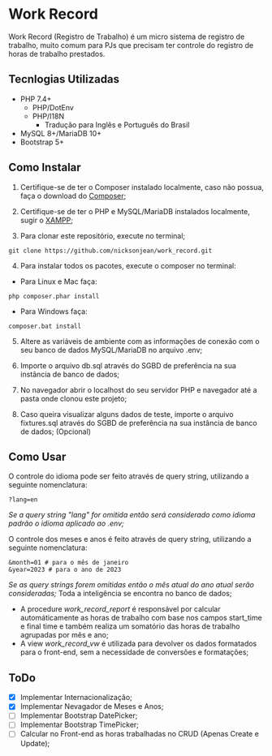 # Work Record

Work Record (Registro de Trabalho) é um micro sistema de registro de trabalho, muito comum para PJs que precisam ter controle do registro de horas de trabalho prestados.

## Tecnlogias Utilizadas

* PHP 7.4+
  * PHP/DotEnv
  * PHP/I18N
    * Tradução para Inglês e Português do Brasil
* MySQL 8+/MariaDB 10+
* Bootstrap 5+

## Como Instalar

1) Certifique-se de ter o Composer instalado localmente, caso não possua, faça o download do [Composer](https://getcomposer.org/download/);

2) Certifique-se de ter o PHP e MySQL/MariaDB instalados localmente, sugir o [XAMPP](https://www.apachefriends.org/pt_br/download.html);

3) Para clonar este repositório, execute no terminal;

```#!/bin/bash
git clone https://github.com/nicksonjean/work_record.git
```

4) Para instalar todos os pacotes, execute o composer no terminal:

* Para Linux e Mac faça:

```#!/bin/bash
php composer.phar install
```

* Para Windows faça:

```#!/bin/bash
composer.bat install
```

5) Altere as variáveis de ambiente com as informações de conexão com o seu banco de dados MySQL/MariaDB no arquivo .env;

6) Importe o arquivo db.sql através do SGBD de preferência na sua instância de banco de dados;

7) No navegador abrir o localhost do seu servidor PHP e navegador até a pasta onde clonou este projeto;

8) Caso queira visualizar alguns dados de teste, importe o arquivo fixtures.sql através do SGBD de preferência na sua instância de banco de dados; (Opcional)

## Como Usar

O controle do idioma pode ser feito através de query string, utilizando a seguinte nomenclatura:

```text
?lang=en
```

_Se a query string "lang" for omitida então será considerado como idioma padrão o idioma aplicado ao .env;_

O controle dos meses e anos é feito através de query string, utilizando a seguinte nomenclatura:

```text
&month=01 # para o mês de janeiro
&year=2023 # para o ano de 2023
```

_Se as query strings forem omitidas então o mês atual do ano atual serão consideradas;_
Toda a inteligência se encontra no banco de dados;

* A procedure _work_record_report_ é responsável por calcular automáticamente as horas de trabalho com base nos campos start_time e final time e também realiza um somatório das horas de trabalho agrupadas por mês e ano;
* A view _work_record_vw_ é utilizada para devolver os dados formatados para o front-end, sem a necessidade de conversões e formatações;

## ToDo

- [x] Implementar Internacionalização;
- [x] Implementar Nevagador de Meses e Anos;
- [ ] Implementar Bootstrap DatePicker;
- [ ] Implementar Bootstrap TimePicker;
- [ ] Calcular no Front-end as horas trabalhadas no CRUD (Apenas Create e Update);
